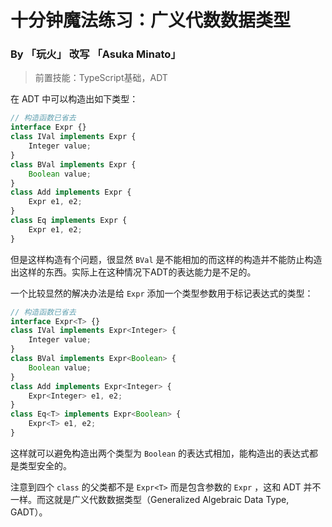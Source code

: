 # 十分钟魔法练习：广义代数数据类型

### By 「玩火」 改写 「Asuka Minato」

> 前置技能：TypeScript基础，ADT

在 ADT 中可以构造出如下类型：

```ts
// 构造函数已省去
interface Expr {}
class IVal implements Expr {
    Integer value;
}
class BVal implements Expr {
    Boolean value;
}
class Add implements Expr {
    Expr e1, e2;
}
class Eq implements Expr {
    Expr e1, e2;
}
```

但是这样构造有个问题，很显然 `BVal` 是不能相加的而这样的构造并不能防止构造出这样的东西。实际上在这种情况下ADT的表达能力是不足的。

一个比较显然的解决办法是给 `Expr` 添加一个类型参数用于标记表达式的类型：

```ts
// 构造函数已省去
interface Expr<T> {}
class IVal implements Expr<Integer> {
    Integer value;
}
class BVal implements Expr<Boolean> {
    Boolean value;
}
class Add implements Expr<Integer> {
    Expr<Integer> e1, e2;
}
class Eq<T> implements Expr<Boolean> {
    Expr<T> e1, e2;
}
```

这样就可以避免构造出两个类型为 `Boolean` 的表达式相加，能构造出的表达式都是类型安全的。

注意到四个 `class` 的父类都不是 `Expr<T>` 而是包含参数的 `Expr` ，这和 ADT 并不一样。而这就是广义代数数据类型（Generalized Algebraic Data Type, GADT）。

